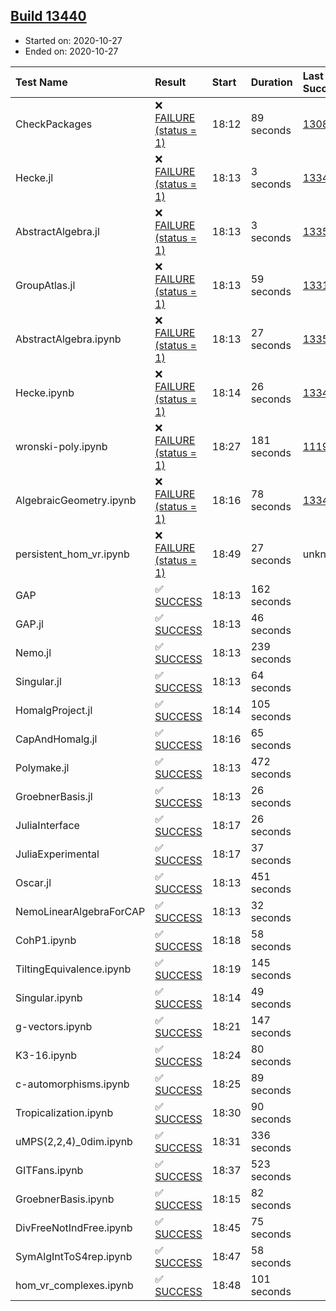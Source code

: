 ## [Build 13440](https://oscarci.mathematik.uni-kl.de/job/oscar/13440/)

* Started on: 2020-10-27
* Ended on: 2020-10-27

| Test Name    | Result | Start | Duration | Last Success | First Failure |
|:-------------|:-------|:------|:---------|:-------------|:--------------|
| CheckPackages | ❌ [FAILURE (status = 1)](https://oscarci.mathematik.uni-kl.de/job/oscar/13440/artifact/logs/build-13440/CheckPackages.log) | 18:12 | 89 seconds | [13085](https://oscarci.mathematik.uni-kl.de/job/oscar/13085/) | [13086](https://oscarci.mathematik.uni-kl.de/job/oscar/13086/) |
| Hecke.jl | ❌ [FAILURE (status = 1)](https://oscarci.mathematik.uni-kl.de/job/oscar/13440/artifact/logs/build-13440/Hecke.jl.log) | 18:13 | 3 seconds | [13341](https://oscarci.mathematik.uni-kl.de/job/oscar/13341/) | [13342](https://oscarci.mathematik.uni-kl.de/job/oscar/13342/) |
| AbstractAlgebra.jl | ❌ [FAILURE (status = 1)](https://oscarci.mathematik.uni-kl.de/job/oscar/13440/artifact/logs/build-13440/AbstractAlgebra.jl.log) | 18:13 | 3 seconds | [13355](https://oscarci.mathematik.uni-kl.de/job/oscar/13355/) | [13356](https://oscarci.mathematik.uni-kl.de/job/oscar/13356/) |
| GroupAtlas.jl | ❌ [FAILURE (status = 1)](https://oscarci.mathematik.uni-kl.de/job/oscar/13440/artifact/logs/build-13440/GroupAtlas.jl.log) | 18:13 | 59 seconds | [13311](https://oscarci.mathematik.uni-kl.de/job/oscar/13311/) | [13312](https://oscarci.mathematik.uni-kl.de/job/oscar/13312/) |
| AbstractAlgebra.ipynb | ❌ [FAILURE (status = 1)](https://oscarci.mathematik.uni-kl.de/job/oscar/13440/artifact/logs/build-13440/AbstractAlgebra.ipynb.log) | 18:13 | 27 seconds | [13355](https://oscarci.mathematik.uni-kl.de/job/oscar/13355/) | [13356](https://oscarci.mathematik.uni-kl.de/job/oscar/13356/) |
| Hecke.ipynb | ❌ [FAILURE (status = 1)](https://oscarci.mathematik.uni-kl.de/job/oscar/13440/artifact/logs/build-13440/Hecke.ipynb.log) | 18:14 | 26 seconds | [13341](https://oscarci.mathematik.uni-kl.de/job/oscar/13341/) | [13342](https://oscarci.mathematik.uni-kl.de/job/oscar/13342/) |
| wronski-poly.ipynb | ❌ [FAILURE (status = 1)](https://oscarci.mathematik.uni-kl.de/job/oscar/13440/artifact/logs/build-13440/wronski-poly.ipynb.log) | 18:27 | 181 seconds | [11192](https://oscarci.mathematik.uni-kl.de/job/oscar/11192/) | [11193](https://oscarci.mathematik.uni-kl.de/job/oscar/11193/) |
| AlgebraicGeometry.ipynb | ❌ [FAILURE (status = 1)](https://oscarci.mathematik.uni-kl.de/job/oscar/13440/artifact/logs/build-13440/AlgebraicGeometry.ipynb.log) | 18:16 | 78 seconds | [13341](https://oscarci.mathematik.uni-kl.de/job/oscar/13341/) | [13342](https://oscarci.mathematik.uni-kl.de/job/oscar/13342/) |
| persistent_hom_vr.ipynb | ❌ [FAILURE (status = 1)](https://oscarci.mathematik.uni-kl.de/job/oscar/13440/artifact/logs/build-13440/persistent_hom_vr.ipynb.log) | 18:49 | 27 seconds | unknown | unknown |
| GAP | ✅ [SUCCESS](https://oscarci.mathematik.uni-kl.de/job/oscar/13440/artifact/logs/build-13440/GAP.log) | 18:13 | 162 seconds |  |  |
| GAP.jl | ✅ [SUCCESS](https://oscarci.mathematik.uni-kl.de/job/oscar/13440/artifact/logs/build-13440/GAP.jl.log) | 18:13 | 46 seconds |  |  |
| Nemo.jl | ✅ [SUCCESS](https://oscarci.mathematik.uni-kl.de/job/oscar/13440/artifact/logs/build-13440/Nemo.jl.log) | 18:13 | 239 seconds |  |  |
| Singular.jl | ✅ [SUCCESS](https://oscarci.mathematik.uni-kl.de/job/oscar/13440/artifact/logs/build-13440/Singular.jl.log) | 18:13 | 64 seconds |  |  |
| HomalgProject.jl | ✅ [SUCCESS](https://oscarci.mathematik.uni-kl.de/job/oscar/13440/artifact/logs/build-13440/HomalgProject.jl.log) | 18:14 | 105 seconds |  |  |
| CapAndHomalg.jl | ✅ [SUCCESS](https://oscarci.mathematik.uni-kl.de/job/oscar/13440/artifact/logs/build-13440/CapAndHomalg.jl.log) | 18:16 | 65 seconds |  |  |
| Polymake.jl | ✅ [SUCCESS](https://oscarci.mathematik.uni-kl.de/job/oscar/13440/artifact/logs/build-13440/Polymake.jl.log) | 18:13 | 472 seconds |  |  |
| GroebnerBasis.jl | ✅ [SUCCESS](https://oscarci.mathematik.uni-kl.de/job/oscar/13440/artifact/logs/build-13440/GroebnerBasis.jl.log) | 18:13 | 26 seconds |  |  |
| JuliaInterface | ✅ [SUCCESS](https://oscarci.mathematik.uni-kl.de/job/oscar/13440/artifact/logs/build-13440/JuliaInterface.log) | 18:17 | 26 seconds |  |  |
| JuliaExperimental | ✅ [SUCCESS](https://oscarci.mathematik.uni-kl.de/job/oscar/13440/artifact/logs/build-13440/JuliaExperimental.log) | 18:17 | 37 seconds |  |  |
| Oscar.jl | ✅ [SUCCESS](https://oscarci.mathematik.uni-kl.de/job/oscar/13440/artifact/logs/build-13440/Oscar.jl.log) | 18:13 | 451 seconds |  |  |
| NemoLinearAlgebraForCAP | ✅ [SUCCESS](https://oscarci.mathematik.uni-kl.de/job/oscar/13440/artifact/logs/build-13440/NemoLinearAlgebraForCAP.log) | 18:13 | 32 seconds |  |  |
| CohP1.ipynb | ✅ [SUCCESS](https://oscarci.mathematik.uni-kl.de/job/oscar/13440/artifact/logs/build-13440/CohP1.ipynb.log) | 18:18 | 58 seconds |  |  |
| TiltingEquivalence.ipynb | ✅ [SUCCESS](https://oscarci.mathematik.uni-kl.de/job/oscar/13440/artifact/logs/build-13440/TiltingEquivalence.ipynb.log) | 18:19 | 145 seconds |  |  |
| Singular.ipynb | ✅ [SUCCESS](https://oscarci.mathematik.uni-kl.de/job/oscar/13440/artifact/logs/build-13440/Singular.ipynb.log) | 18:14 | 49 seconds |  |  |
| g-vectors.ipynb | ✅ [SUCCESS](https://oscarci.mathematik.uni-kl.de/job/oscar/13440/artifact/logs/build-13440/g-vectors.ipynb.log) | 18:21 | 147 seconds |  |  |
| K3-16.ipynb | ✅ [SUCCESS](https://oscarci.mathematik.uni-kl.de/job/oscar/13440/artifact/logs/build-13440/K3-16.ipynb.log) | 18:24 | 80 seconds |  |  |
| c-automorphisms.ipynb | ✅ [SUCCESS](https://oscarci.mathematik.uni-kl.de/job/oscar/13440/artifact/logs/build-13440/c-automorphisms.ipynb.log) | 18:25 | 89 seconds |  |  |
| Tropicalization.ipynb | ✅ [SUCCESS](https://oscarci.mathematik.uni-kl.de/job/oscar/13440/artifact/logs/build-13440/Tropicalization.ipynb.log) | 18:30 | 90 seconds |  |  |
| uMPS(2,2,4)_0dim.ipynb | ✅ [SUCCESS](https://oscarci.mathematik.uni-kl.de/job/oscar/13440/artifact/logs/build-13440/uMPS-2-2-4-_0dim.ipynb.log) | 18:31 | 336 seconds |  |  |
| GITFans.ipynb | ✅ [SUCCESS](https://oscarci.mathematik.uni-kl.de/job/oscar/13440/artifact/logs/build-13440/GITFans.ipynb.log) | 18:37 | 523 seconds |  |  |
| GroebnerBasis.ipynb | ✅ [SUCCESS](https://oscarci.mathematik.uni-kl.de/job/oscar/13440/artifact/logs/build-13440/GroebnerBasis.ipynb.log) | 18:15 | 82 seconds |  |  |
| DivFreeNotIndFree.ipynb | ✅ [SUCCESS](https://oscarci.mathematik.uni-kl.de/job/oscar/13440/artifact/logs/build-13440/DivFreeNotIndFree.ipynb.log) | 18:45 | 75 seconds |  |  |
| SymAlgIntToS4rep.ipynb | ✅ [SUCCESS](https://oscarci.mathematik.uni-kl.de/job/oscar/13440/artifact/logs/build-13440/SymAlgIntToS4rep.ipynb.log) | 18:47 | 58 seconds |  |  |
| hom_vr_complexes.ipynb | ✅ [SUCCESS](https://oscarci.mathematik.uni-kl.de/job/oscar/13440/artifact/logs/build-13440/hom_vr_complexes.ipynb.log) | 18:48 | 101 seconds |  |  |
